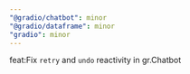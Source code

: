 ```yaml
---
"@gradio/chatbot": minor
"@gradio/dataframe": minor
"gradio": minor
---
```


feat:Fix `retry` and `undo` reactivity in gr.Chatbot
